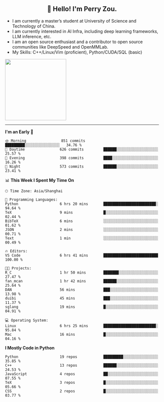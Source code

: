 <h2 align="center">👋 Hello! I'm Perry Zou.</h2>

- I am currently a master’s student at University of Science and Technology of China.
- I am currently interested in AI Infra, including deep learning frameworks, LLM inference, etc.
- I am an open source enthusiast and a contributor to open source communities like DeepSpeed and OpenMMLab.
- My Skills: C++/Linux/Vim (proficient), Python/CUDA/SQL (basic)

<img height=200 align="center" src="https://github-readme-stats.vercel.app/api?username=zonepg" />

-------

<!--START_SECTION:waka-->
**I'm an Early 🐤** 

```text
🌞 Morning                851 commits         █████████░░░░░░░░░░░░░░░░   34.76 % 
🌆 Daytime                626 commits         ██████░░░░░░░░░░░░░░░░░░░   25.57 % 
🌃 Evening                398 commits         ████░░░░░░░░░░░░░░░░░░░░░   16.26 % 
🌙 Night                  573 commits         ██████░░░░░░░░░░░░░░░░░░░   23.41 % 
```


📊 **This Week I Spent My Time On** 

```text
🕑︎ Time Zone: Asia/Shanghai

💬 Programming Languages: 
Python                   6 hrs 20 mins       ████████████████████████░   94.64 % 
TeX                      9 mins              █░░░░░░░░░░░░░░░░░░░░░░░░   02.44 % 
BibTeX                   6 mins              ░░░░░░░░░░░░░░░░░░░░░░░░░   01.62 % 
JSON                     2 mins              ░░░░░░░░░░░░░░░░░░░░░░░░░   00.71 % 
Text                     1 min               ░░░░░░░░░░░░░░░░░░░░░░░░░   00.49 % 

🔥 Editors: 
VS Code                  6 hrs 41 mins       █████████████████████████   100.00 % 

🐱‍💻 Projects: 
R_C                      1 hr 50 mins        ███████░░░░░░░░░░░░░░░░░░   27.47 % 
fan_mcan                 1 hr 42 mins        ██████░░░░░░░░░░░░░░░░░░░   25.64 % 
DAN                      56 mins             ███░░░░░░░░░░░░░░░░░░░░░░   13.98 % 
duibi                    45 mins             ███░░░░░░░░░░░░░░░░░░░░░░   11.37 % 
sglang                   19 mins             █░░░░░░░░░░░░░░░░░░░░░░░░   04.91 % 

💻 Operating System: 
Linux                    6 hrs 25 mins       ████████████████████████░   95.84 % 
Mac                      16 mins             █░░░░░░░░░░░░░░░░░░░░░░░░   04.16 % 
```

**I Mostly Code in Python** 

```text
Python                   19 repos            █████████░░░░░░░░░░░░░░░░   35.85 % 
C++                      13 repos            ██████░░░░░░░░░░░░░░░░░░░   24.53 % 
JavaScript               4 repos             ██░░░░░░░░░░░░░░░░░░░░░░░   07.55 % 
TeX                      3 repos             █░░░░░░░░░░░░░░░░░░░░░░░░   05.66 % 
CSS                      2 repos             █░░░░░░░░░░░░░░░░░░░░░░░░   03.77 % 
```




<!--END_SECTION:waka-->
